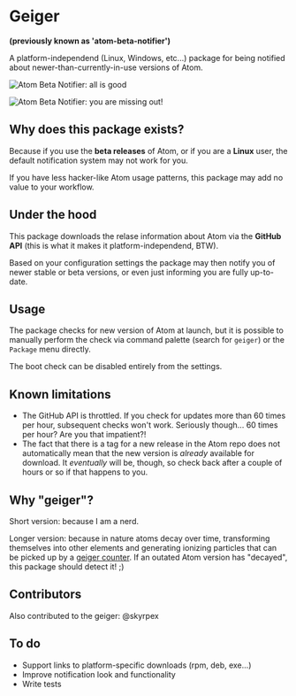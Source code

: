 # Geiger
**(previously known as 'atom-beta-notifier')**

A platform-independend (Linux, Windows, etc...) package for being notified
about newer-than-currently-in-use versions of Atom.

![Atom Beta Notifier: all is good](https://github.com/quasipedia/geiger/raw/master/screenshots/do-update.png)

![Atom Beta Notifier: you are missing out!](https://github.com/quasipedia/geiger/raw/master/screenshots/all-is-good.png)


## Why does this package exists?

Because if you use the **beta releases** of Atom, or if you are a **Linux** user,
the default notification system may not work for you.

If you have less hacker-like Atom usage patterns, this package may add no value
to your workflow.


## Under the hood

This package downloads the relase information about Atom via the **GitHub API**
(this is what it makes it platform-independend, BTW).

Based on your configuration settings the package may then notify you of newer
stable or beta versions, or even just informing you are fully up-to-date.


## Usage

The package checks for new version of Atom at launch, but it is possible to
manually perform the check via command palette (search for `geiger`) or the
`Package` menu directly.

The boot check can be disabled entirely from the settings.


## Known limitations

- The GitHub API is throttled.  If you check for updates more than 60 times per
  hour, subsequent checks won't work.  Seriously though... 60 times per hour?
  Are you that impatient?!
- The fact that there is a tag for a new release in the Atom repo does not
  automatically mean that the new version is _already_ available for download.
  It _eventually_ will be, though, so check back after a couple of hours or so
  if that happens to you.


## Why "geiger"?

Short version: because I am a nerd.

Longer version: because in nature atoms decay over time, transforming themselves
into other elements and generating ionizing particles that can be picked up by a
[geiger counter][1].  If an outated Atom version has "decayed", this package
should detect it! ;)


## Contributors

Also contributed to the geiger: @skyrpex


## To do
- Support links to platform-specific downloads (rpm, deb, exe...)
- Improve notification look and functionality
- Write tests

[1]: https://en.wikipedia.org/wiki/Geiger_counter
